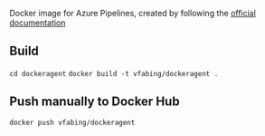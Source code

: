 Docker image for Azure Pipelines, created by following the [official documentation](https://docs.microsoft.com/en-us/azure/devops/pipelines/agents/docker?view=azure-devops#create-and-build-the-dockerfile-1)

## Build

`cd dockeragent`
`docker build -t vfabing/dockeragent .`

## Push manually to Docker Hub

`docker push vfabing/dockeragent`
